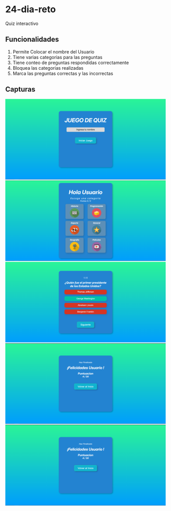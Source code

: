 # 24-dia-reto
Quiz interactivo

## Funcionalidades
1. Permite Colocar el nombre del Usuario
2. Tiene varias categorias para las preguntas
3. Tiene conteo de preguntas respondidas correctamente 
4. Bloquea las categorias realizadas 
5. Marca las preguntas correctas y las incorrectas

## Capturas
![captura](https://github.com/juanveprox/24-dia-reto/blob/e8734f5590de6d6cd7f2a58e39cf37c972e28bca/img/Screenshot_1.png)
![captura](https://github.com/juanveprox/24-dia-reto/blob/e8734f5590de6d6cd7f2a58e39cf37c972e28bca/img/Screenshot_2.png)
![captura](https://github.com/juanveprox/24-dia-reto/blob/e8734f5590de6d6cd7f2a58e39cf37c972e28bca/img/Screenshot_3.png)
![captura](https://github.com/juanveprox/24-dia-reto/blob/e8734f5590de6d6cd7f2a58e39cf37c972e28bca/img/Screenshot_5.png)
![captura](https://github.com/juanveprox/24-dia-reto/blob/e8734f5590de6d6cd7f2a58e39cf37c972e28bca/img/Screenshot_5.png)
